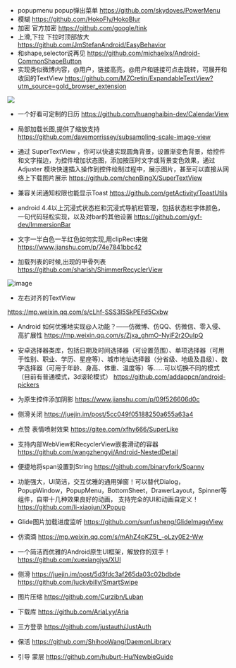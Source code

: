 - popupmenu popup弹出菜单  https://github.com/skydoves/PowerMenu
- 模糊 https://github.com/HokoFly/HokoBlur
- 加密 官方加密 https://github.com/google/tink
- 上滑,下拉 下拉时顶部放大 https://github.com/JmStefanAndroid/EasyBehavior
- 和shape,selector说再见 https://github.com/michaelxs/Android-CommonShapeButton
- 实现类似微博内容，@用户，链接高亮，@用户和链接可点击跳转，可展开和收回的TextView  https://github.com/MZCretin/ExpandableTextView?utm_source=gold_browser_extension

![](https://github.com/MZCretin/ExpandableTextView/blob/master/extra/demo.png)

- 一个好看可定制的日历 https://github.com/huanghaibin-dev/CalendarView
- 局部加载长图,提供了缩放支持 https://github.com/davemorrissey/subsampling-scale-image-view
- 通过 SuperTextView ，你可以快速实现圆角背景，设置渐变色背景，给控件和文字描边，为控件增加状态图，添加按压时文字或背景变色效果，通过 Adjuster 模块快速插入操作到控件绘制过程中，展示图片，甚至可以直接从网络上下载图片展示  https://github.com/chenBingX/SuperTextView
- 兼容关闭通知权限也能显示Toast https://github.com/getActivity/ToastUtils
- android 4.4以上沉浸式状态栏和沉浸式导航栏管理，包括状态栏字体颜色，一句代码轻松实现，以及对bar的其他设置 https://github.com/gyf-dev/ImmersionBar

- 文字一半白色一半红色如何实现,用clipRect来做 https://www.jianshu.com/p/74e7841bbc42
- 加载列表的时候,出现的甲骨列表 https://github.com/sharish/ShimmerRecyclerView

![image](B51585A3D7FA4E0DABCD1D3219C20071)

- 左右对齐的TextView 

https://mp.weixin.qq.com/s/cLhf-SSS3I5SkPEFd5Cxbw

- Android 如何优雅地实现@人功能？——仿微博、仿QQ、仿微信、零入侵、高扩展性 https://mp.weixin.qq.com/s/Zjxa_ghmO-NyiF2r2OuIpQ

- 安卓选择器类库，包括日期及时间选择器（可设置范围）、单项选择器（可用于性别、职业、学历、星座等）、城市地址选择器（分省级、地级及县级）、数字选择器（可用于年龄、身高、体重、温度等）等……可以切换不同的模式（目前有普通模式，3d滚轮模式）  https://github.com/addappcn/android-pickers
- 为原生控件添加阴影 https://www.jianshu.com/p/09f526606d0c 
- 侧滑关闭 https://juejin.im/post/5cc049f05188250a655a63a4
- 点赞 表情喷射效果 https://gitee.com/xfhy666/SuperLike
- 支持内部WebView和RecyclerView嵌套滑动的容器  https://github.com/wangzhengyi/Android-NestedDetail
- 便捷地将span设置到String https://github.com/binaryfork/Spanny
- 功能强大，UI简洁，交互优雅的通用弹窗！可以替代Dialog，PopupWindow，PopupMenu，BottomSheet，DrawerLayout，Spinner等组件，自带十几种效果良好的动画， 支持完全的UI和动画自定义！https://github.com/li-xiaojun/XPopup
- Glide图片加载进度监听  https://github.com/sunfusheng/GlideImageView
- 仿滴滴 https://mp.weixin.qq.com/s/mAhZ4pKZ5t_-oLzy0E2-Ww
- 一个简洁而优雅的Android原生UI框架，解放你的双手！ https://github.com/xuexiangjys/XUI
- 侧滑 https://juejin.im/post/5d3fdc3af265da03c02bdbde    https://github.com/luckybilly/SmartSwipe
- 图片压缩 https://github.com/Curzibn/Luban
- 下载库 https://github.com/AriaLyy/Aria
- 三方登录 https://github.com/justauth/JustAuth
- 保活 https://github.com/ShihooWang/DaemonLibrary
- 引导 蒙层 https://github.com/huburt-Hu/NewbieGuide